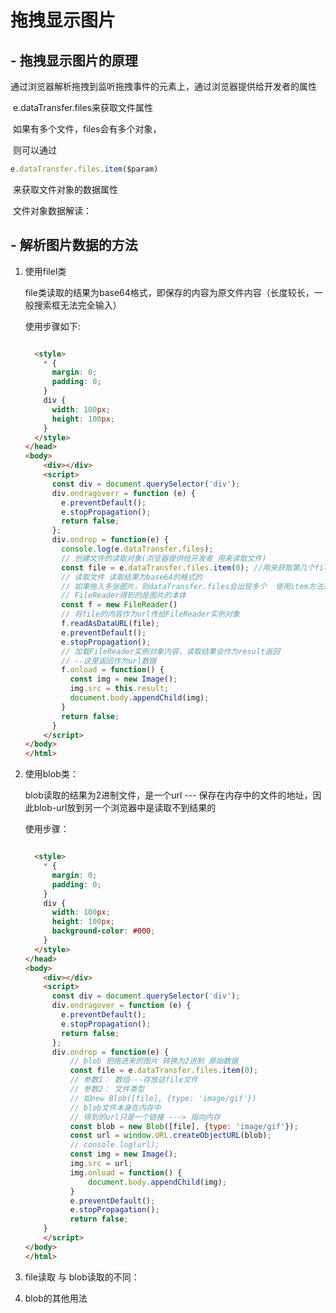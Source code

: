 # 拖拽显示图片

## - 拖拽显示图片的原理

​	通过浏览器解析拖拽到监听拖拽事件的元素上，通过浏览器提供给开发者的属性

​	e.dataTransfer.files来获取文件属性

​	如果有多个文件，files会有多个对象，

​	则可以通过

```javascript
e.dataTransfer.files.item($param)
```

​	来获取文件对象的数据属性

​	文件对象数据解读：



## - 解析图片数据的方法

1. 使用filel类

   file类读取的结果为base64格式，即保存的内容为原文件内容（长度较长，一般搜索框无法完全输入）

   使用步骤如下:

   ```html
   
     <style>
       * {
         margin: 0;
         padding: 0;
       }
       div {
         width: 100px;
         height: 100px;
       }
     </style>
   </head>
   <body>
       <div></div>
       <script>
         const div = document.querySelector('div');
         div.ondragoverr = function (e) {
           e.preventDefault();
           e.stopPropagation();
           return false;
         };
         div.ondrop = function(e) {
           console.log(e.dataTransfer.files);
           // 创建文件的读取对象(浏览器提供给开发者 用来读取文件)
           const file = e.dataTransfer.files.item(0); //用来获取第几个file对象的
           // 读取文件 读取结果为base64的格式的
           // 如果拖入多张图片，则dataTransfer.files会出现多个  使用item方法来循环（0~n）
           // FileReader得到的是图片的本体
           const f = new FileReader()
           // 将file的内容作为url传给FileReader实例对象
           f.readAsDataURL(file);
           e.preventDefault();
           e.stopPropagation();
           // 加载FileReader实例对象内容，读取结果会作为result返回
           // --这里返回作为url数据
           f.onload = function() {
             const img = new Image();
             img.src = this.result;
             document.body.appendChild(img);
           }
           return false;
         }
       </script>
   </body>
   </html>
   ```



2. 使用blob类：

   blob读取的结果为2进制文件，是一个url --- 保存在内存中的文件的地址，因此blob-url放到另一个浏览器中是读取不到结果的

   使用步骤：

   ```html
   
     <style>
       * {
         margin: 0;
         padding: 0;
       }
       div {
         width: 100px;
         height: 100px;
         background-color: #000;
       }
     </style>
   </head>
   <body>
       <div></div>
       <script>
         const div = document.querySelector('div');
         div.ondragover = function (e) {
           e.preventDefault();
           e.stopPropagation();
           return false;
         };
         div.ondrop = function(e) {
             // blob 把拖进来的图片 转换为2进制 原始数据
             const file = e.dataTransfer.files.item(0);
             // 参数1： 数组---存放这file文件
             // 参数2： 文件类型
             // 如new Blob([file], {type: 'image/gif'})
             // blob文件本身在内存中
             // 得到的url只是一个链接 ---> 指向内存
             const blob = new Blob([file], {type: 'image/gif'});
             const url = window.URL.createObjectURL(blob);
             // console.log(url);
             const img = new Image();
             img.src = url;
             img.onload = function() {
                 document.body.appendChild(img);
             }
             e.preventDefault();
             e.stopPropagation();
             return false;
       }
       </script>
   </body>
   </html>
   ```

3. file读取 与 blob读取的不同：
4. blob的其他用法